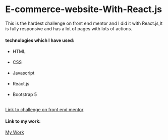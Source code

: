 <h1>E-commerce-website-With-React.js</h1>
This is the hardest challenge on front end mentor and I did it with React.js,It is fully responsive and has a lot of pages with lots of actions.

<h4>technologies which I have used:</h4>
<ul>
  <li>HTML</li><br>
  <li>CSS</li><br>
  <li>Javascript</li><br>
  <li>React.js</li><br>
  <li>Bootstrap 5</li><br>
</ul>

<a href="https://www.frontendmentor.io/challenges/audiophile-ecommerce-website-C8cuSd_wx">Link to challenge on front end mentor</a>

<h4>Link to my work:</h4>
<a href="https://e-comm-p1.netlify.app/">My Work</a>
